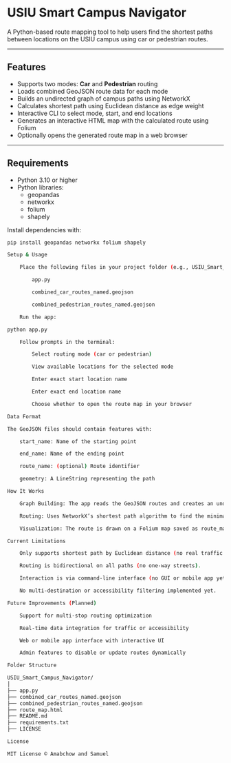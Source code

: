 # USIU Smart Campus Navigator

A Python-based route mapping tool to help users find the shortest paths between locations on the USIU campus using car or pedestrian routes.

---

## Features

- Supports two modes: **Car** and **Pedestrian** routing  
- Loads combined GeoJSON route data for each mode  
- Builds an undirected graph of campus paths using NetworkX  
- Calculates shortest path using Euclidean distance as edge weight  
- Interactive CLI to select mode, start, and end locations  
- Generates an interactive HTML map with the calculated route using Folium  
- Optionally opens the generated route map in a web browser  

---

## Requirements

- Python 3.10 or higher  
- Python libraries:
  - geopandas  
  - networkx  
  - folium  
  - shapely  

Install dependencies with:

```bash
pip install geopandas networkx folium shapely

Setup & Usage

    Place the following files in your project folder (e.g., USIU_Smart_Campus_Navigator/):

        app.py

        combined_car_routes_named.geojson

        combined_pedestrian_routes_named.geojson

    Run the app:

python app.py

    Follow prompts in the terminal:

        Select routing mode (car or pedestrian)

        View available locations for the selected mode

        Enter exact start location name

        Enter exact end location name

        Choose whether to open the route map in your browser

Data Format

The GeoJSON files should contain features with:

    start_name: Name of the starting point

    end_name: Name of the ending point

    route_name: (optional) Route identifier

    geometry: A LineString representing the path

How It Works

    Graph Building: The app reads the GeoJSON routes and creates an undirected graph where nodes are locations and edges are routes weighted by straight-line (Euclidean) distance.

    Routing: Uses NetworkX’s shortest path algorithm to find the minimal-distance route between selected locations.

    Visualization: The route is drawn on a Folium map saved as route_map.html. Markers show start and end points, and the path is highlighted.

Current Limitations

    Only supports shortest path by Euclidean distance (no real traffic or time considerations yet).

    Routing is bidirectional on all paths (no one-way streets).

    Interaction is via command-line interface (no GUI or mobile app yet).

    No multi-destination or accessibility filtering implemented yet.

Future Improvements (Planned)

    Support for multi-stop routing optimization

    Real-time data integration for traffic or accessibility

    Web or mobile app interface with interactive UI

    Admin features to disable or update routes dynamically

Folder Structure

USIU_Smart_Campus_Navigator/
│
├── app.py
├── combined_car_routes_named.geojson
├── combined_pedestrian_routes_named.geojson
├── route_map.html
├── README.md
├── requirements.txt
├── LICENSE

License

MIT License © Amabchow and Samuel
